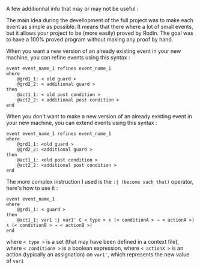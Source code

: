A few additionnal info that may or may not be useful :

The main idea during the devellopment of the full project was to make each event as simple as possible.
It means that there where a lot of small events, but it allows your project to be (more easily) proved by Rodin.
The goal was to have a 100% proved program without making any proof by hand.

When you want a new version of an already existing event in your new machine, you can refine events using this syntax :
```
event event_name_1 refines event_name_1
where
    @grd1_1: < old guard >
    @grd2_2: < additional guard >
then
    @act1_1: < old post condition >
    @act2_2: < additional post condition >
end
```

When you don't want to make a new version of an already existing event in your new machine, you can extend events using this syntax :
```
event event_name_1 refines event_name_1
where
    @grd1_1: <old guard >
    @grd2_2: <additional guard >
then
    @act1_1: <old post condition >
    @act2_2: <additional post condition >
end
```

The more complex instruction I used is the `:| (become such that)` operator, here's how to use it :
```
event event_name_1
where
    @grd1_1: < guard >
then
    @act1_1: var1 :∣ var1' ∈ < type > ∧ (< conditionA > ⇒ < actionA >) ∧ (< conditionB > ⇒ < actionB >)
end
```
where `< type >` is a set (that may have been defined in a context file),
where `< conditionX >` is a boolean expression,
where `< actionX >` is an action (typically an assignation) on `var1'`, which represents the new value of `var1`
